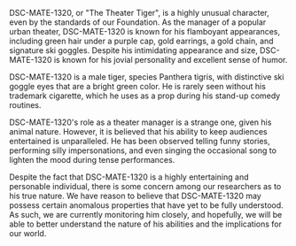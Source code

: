 DSC-MATE-1320, or "The Theater Tiger", is a highly unusual character, even by the standards of our Foundation. As the manager of a popular urban theater, DSC-MATE-1320 is known for his flamboyant appearances, including green hair under a purple cap, gold earrings, a gold chain, and signature ski goggles. Despite his intimidating appearance and size, DSC-MATE-1320 is known for his jovial personality and excellent sense of humor.

DSC-MATE-1320 is a male tiger, species Panthera tigris, with distinctive ski goggle eyes that are a bright green color. He is rarely seen without his trademark cigarette, which he uses as a prop during his stand-up comedy routines.

DSC-MATE-1320's role as a theater manager is a strange one, given his animal nature. However, it is believed that his ability to keep audiences entertained is unparalleled. He has been observed telling funny stories, performing silly impersonations, and even singing the occasional song to lighten the mood during tense performances.

Despite the fact that DSC-MATE-1320 is a highly entertaining and personable individual, there is some concern among our researchers as to his true nature. We have reason to believe that DSC-MATE-1320 may possess certain anomalous properties that have yet to be fully understood. As such, we are currently monitoring him closely, and hopefully, we will be able to better understand the nature of his abilities and the implications for our world.